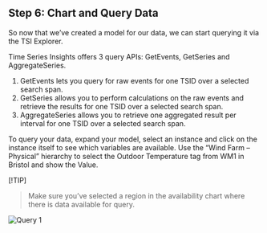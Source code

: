 ## Step 6: Chart and Query Data

So now that we’ve created a model for our data, we can start querying it via the TSI Explorer. 

Time Series Insights offers 3 query APIs: GetEvents, GetSeries and AggregateSeries. 
1. GetEvents lets you query for raw events for one TSID over a selected search span. 
1. GetSeries allows you to perform calculations on the raw events and retrieve the results for one TSID over a selected search span. 
1. AggregateSeries allows you to retrieve one aggregated result per interval for one TSID over a selected search span. 

To query your data, expand your model, select an instance and click on the instance itself to see which variables are available. Use the “Wind Farm – Physical” hierarchy to select the Outdoor Temperature tag from WM1 in Bristol and show the Value. 


 [!TIP]
> Make sure you’ve selected a region in the availability chart where there is data available for query. 

![Query 1](query_01.png)

